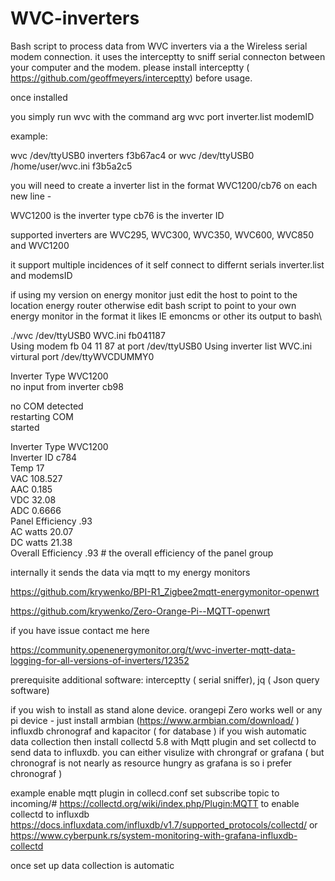 # WVC-inverters

Bash script to process data from WVC inverters via a the Wireless serial modem connection.  it uses the interceptty  to sniff serial connecton  between your computer and  the modem. please install interceptty ( https://github.com/geoffmeyers/interceptty) before usage.

once installed

 you simply  run wvc with the command arg  wvc port inverter.list modemID
 
 example:

wvc /dev/ttyUSB0 inverters f3b67ac4 or wvc /dev/ttyUSB0 /home/user/wvc.ini f3b5a2c5


you will need to create a inverter list in the format  WVC1200/cb76 on each new line -

WVC1200 is the inverter type  cb76 is the inverter ID

supported inverters are WVC295, WVC300, WVC350, WVC600, WVC850 and WVC1200

it support  multiple incidences  of it self connect to differnt  serials inverter.list and modemsID 

if using my version on energy monitor  just edit the host to point to the location energy router  otherwise edit bash script  to point to your own energy monitor  in the format it likes IE emoncms  or other 
its output to bash\

./wvc /dev/ttyUSB0 WVC.ini fb041187 \
 Using modem  fb 04 11 87  at port  /dev/ttyUSB0   Using  inverter list  WVC.ini \
virtural port  /dev/ttyWVCDUMMY0 

Inverter Type WVC1200 \
 no  input from inverter  cb98

 no COM  detected \
 restarting COM\
started

Inverter Type WVC1200\
Inverter ID  c784\
Temp  17\
VAC   108.527\
AAC   0.185\
VDC   32.08\
ADC   0.6666\
Panel Efficiency .93\
AC watts  20.07\
DC watts  21.38\
Overall Efficiency  .93 # the overall efficiency of the panel group

 internally it sends the data via mqtt to my energy monitors 
 
https://github.com/krywenko/BPI-R1_Zigbee2mqtt-energymonitor-openwrt

https://github.com/krywenko/Zero-Orange-Pi--MQTT-openwrt

if you have issue contact me here

https://community.openenergymonitor.org/t/wvc-inverter-mqtt-data-logging-for-all-versions-of-inverters/12352

prerequisite additional software:
interceptty ( serial sniffer), 
jq ( Json query software)

if you wish to install as stand alone device. orangepi Zero works well or any pi device  -  just install armbian (https://www.armbian.com/download/ ) influxdb chronograf and kapacitor ( for database )  if you wish automatic  data collection then install collectd 5.8  with Mqtt  plugin  and set collectd to send  data to influxdb. you can either visulize with chrongraf or grafana ( but chronograf  is not nearly as resource hungry as grafana is so i prefer chronograf )

example  enable mqtt plugin in collecd.conf  set subscribe  topic to  incoming/#  https://collectd.org/wiki/index.php/Plugin:MQTT
to enable collectd to influxdb https://docs.influxdata.com/influxdb/v1.7/supported_protocols/collectd/ or https://www.cyberpunk.rs/system-monitoring-with-grafana-influxdb-collectd

once set up data collection is automatic
